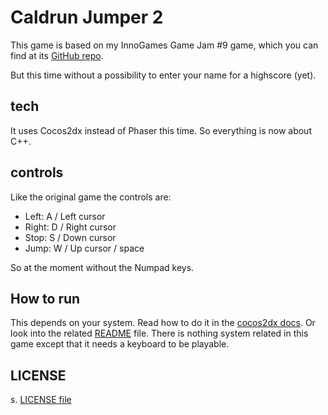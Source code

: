 # Caldrun Jumper 2

This game is based on my InnoGames Game Jam #9 game, which you can find at its [GitHub repo](https://github.com/progsource/caldrun-jumper).

But this time without a possibility to enter your name for a highscore (yet).

## tech

It uses Cocos2dx instead of Phaser this time. So everything is now about C++.

## controls

Like the original game the controls are:

* Left: A / Left cursor
* Right: D / Right cursor
* Stop: S / Down cursor
* Jump: W / Up cursor / space

So at the moment without the Numpad keys.

## How to run

This depends on your system. Read how to do it in the [cocos2dx docs](http://www.cocos2d-x.org/learn).
Or look into the related [README](cocos2d/README.md) file.
There is nothing system related in this game except that it needs a keyboard to be playable.

## LICENSE

s. [LICENSE file](LICENSE)